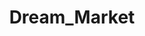 ---
title: Dream_Market
crosslinks:
- DarkNetMarkets
- TradeRouteNews
- DNMSuperlist
- u_imguralbumbot
- DankNation
- DarkNetMarketsNoobs
- AlphaBayMarket
- DNMUK
- tmsbmeta
- darknetmarketsnoobs
- AlphaBay
- MassdropBot
- Fraudnet2
- dnDreamMarket
- AgMarketplace
- youtubefactsbot
- TradeRoute
- darknet
- darknetmarketsOZ
- AMAAggregator
---